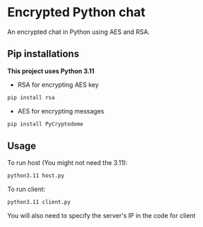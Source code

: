 # Encrypted Python chat
An encrypted chat in Python using AES and RSA.

## Pip installations
**This project uses Python 3.11**

* RSA for encrypting AES key
```bash
pip install rsa
```
* AES for encrypting messages
```bash
pip install PyCryptodome
```

## Usage
To run host (You might not need the 3.11):
```bash
python3.11 host.py
```
To run client:
```bash
python3.11 client.py
```
You will also need to specify the server's IP in the code for client
